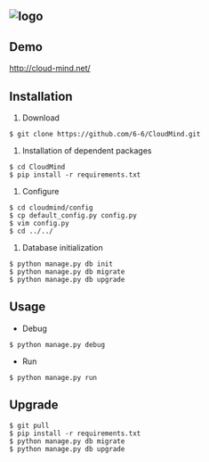 ![logo](https://raw.githubusercontent.com/CloudMind6-6/CloudMind/combine/logo.png)
---------
## Demo
 http://cloud-mind.net/
 
## Installation
 1. Download
 
 ```
 $ git clone https://github.com/6-6/CloudMind.git
 ```
 
 1. Installation of dependent packages
 
 ```
 $ cd CloudMind
 $ pip install -r requirements.txt 
 ```
 
 1. Configure
 
 ```
 $ cd cloudmind/config
 $ cp default_config.py config.py 
 $ vim config.py 
 $ cd ../../
 ```
 
 1. Database initialization
 
 ```
 $ python manage.py db init
 $ python manage.py db migrate
 $ python manage.py db upgrade
 ```
 
## Usage

 * Debug
 
 ```
 $ python manage.py debug
 ```
 
 * Run
 
 ```
 $ python manage.py run
 ```

## Upgrade

 ```
 $ git pull
 $ pip install -r requirements.txt 
 $ python manage.py db migrate
 $ python manage.py db upgrade
 ```
